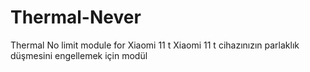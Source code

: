 # Thermal-Never
Thermal No limit module for Xiaomi 11 t 
Xiaomi 11 t cihazınızın parlaklık düşmesini engellemek için modül
